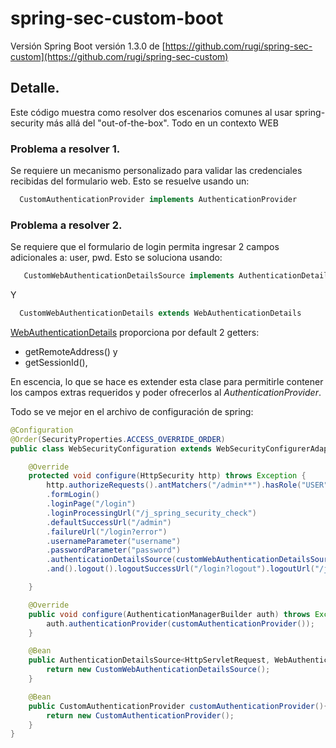 # spring-sec-custom-boot

Versión Spring Boot versión 1.3.0 de [https://github.com/rugi/spring-sec-custom](https://github.com/rugi/spring-sec-custom)

## Detalle.
Este código muestra como resolver dos escenarios comunes al usar spring-security más allá del "out-of-the-box".
Todo en un contexto WEB

### Problema a resolver 1.
  Se requiere un mecanismo personalizado para validar las credenciales recibidas del formulario web.
  Esto se resuelve usando un:

```java
  CustomAuthenticationProvider implements AuthenticationProvider 
```


### Problema a resolver 2.
 Se requiere que el formulario de login permita ingresar 2 campos adicionales a:
 user, pwd.
 Esto se soluciona usando:
```java
   CustomWebAuthenticationDetailsSource implements AuthenticationDetailsSource<HttpServletRequest, WebAuthenticationDetails> 
```

  Y

```java
  CustomWebAuthenticationDetails extends WebAuthenticationDetails 
```

[WebAuthenticationDetails](http://docs.spring.io/autorepo/docs/spring-security/3.2.8.RELEASE/apidocs/org/springframework/security/web/authentication/WebAuthenticationDetails.html) proporciona por default 2 getters:
   * getRemoteAddress() y
   * getSessionId(), 

En escencia, lo que se hace es extender esta clase para permitirle contener los campos extras requeridos y poder ofrecerlos al *AuthenticationProvider*.

Todo se ve mejor en el archivo de configuración de spring:

```java
@Configuration
@Order(SecurityProperties.ACCESS_OVERRIDE_ORDER)
public class WebSecurityConfiguration extends WebSecurityConfigurerAdapter {

    @Override
    protected void configure(HttpSecurity http) throws Exception {
        http.authorizeRequests().antMatchers("/admin**").hasRole("USER").and()
        .formLogin()
        .loginPage("/login")
        .loginProcessingUrl("/j_spring_security_check")
        .defaultSuccessUrl("/admin")
        .failureUrl("/login?error")
        .usernameParameter("username")
        .passwordParameter("password")
        .authenticationDetailsSource(customWebAuthenticationDetailsSource())
        .and().logout().logoutSuccessUrl("/login?logout").logoutUrl("/j_spring_security_logout");

    }

    @Override
    public void configure(AuthenticationManagerBuilder auth) throws Exception {
        auth.authenticationProvider(customAuthenticationProvider());
    }

    @Bean
    public AuthenticationDetailsSource<HttpServletRequest, WebAuthenticationDetails> customWebAuthenticationDetailsSource(){
        return new CustomWebAuthenticationDetailsSource();
    }

    @Bean
    public CustomAuthenticationProvider customAuthenticationProvider(){
        return new CustomAuthenticationProvider();
    }
}

```
 

